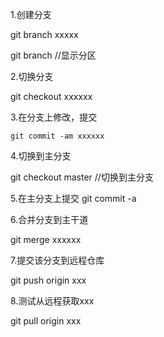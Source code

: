 1.创建分支

   git branch xxxxx

   git branch //显示分区

2.切换分支

   git checkout xxxxxx

3.在分支上修改，提交

    git commit -am xxxxxx

4.切换到主分支

   git checkout master //切换到主分支

5.在主分支上提交
   git commit -a

6.合并分支到主干道

   git merge xxxxxx 

7.提交该分支到远程仓库

git push origin xxx

8.测试从远程获取xxx

git pull origin xxx
